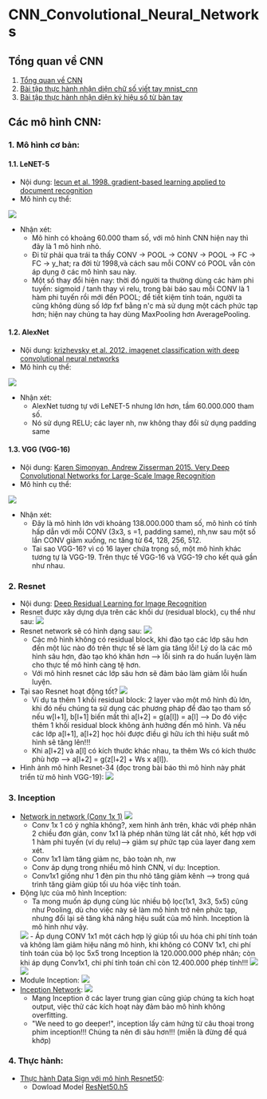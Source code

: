 # CNN_Convolutional_Neural_Networks
## Tổng quan về CNN
1. [Tổng quan về CNN](https://github.com/thien1892/CNN.Convolutional_Neural_Networks/blob/main/Tong_quan_CNN.md)  
2. [Bài tập thực hành nhận diện chữ số viết tay mnist_cnn](https://github.com/thien1892/CNN.Convolutional_Neural_Networks/blob/main/mnist_cnn.ipynb)   
3. [Bài tập thực hành nhận diện ký hiệu số từ bàn tay](https://github.com/thien1892/CNN.Convolutional_Neural_Networks/blob/main/signs_cnn.ipynb)  

## Các mô hình CNN:
### 1. Mô hình cơ bản:  
#### 1.1. LeNET-5   
- Nội dung: [lecun et al. 1998. gradient-based learning applied to document recognition](http://yann.lecun.com/exdb/publis/pdf/lecun-98.pdf)  
- Mô hình cụ thể:  
<img src = 'https://i.imgur.com/qG3vgSo.jpg'>      

- Nhận xét:  
    - Mô hình có khoảng 60.000 tham số, với mô hình CNN hiện nay thì đây là 1 mô hình nhỏ.  
    - Đi từ phải qua trái ta thấy CONV -> POOL -> CONV -> POOL -> FC -> FC -> y_hat; ra đời từ 1998,và cách sau mỗi CONV có POOL vẫn còn áp dụng ở các mô hình sau này.  
    - Một số thay đổi hiện nay: thời đó người ta thường dùng các hàm phi tuyến: sigmoid / tanh thay vì relu, trong bài báo sau mỗi CONV là 1 hàm phi tuyến rồi mới đến POOL; để tiết kiệm tính toán, người ta cũng không dùng số lớp fxf bằng n'c mà sử dụng một cách phức tạp hơn; hiện nay chúng ta hay dùng MaxPooling hơn AveragePooling.

#### 1.2. AlexNet   
- Nội dung: [krizhevsky et al. 2012. imagenet classification with deep convolutional neural networks](https://www.cs.toronto.edu/~kriz/imagenet_classification_with_deep_convolutional.pdf)  
- Mô hình cụ thể: 
<img src = 'https://i.imgur.com/N43XbGU.jpg'>  

- Nhận xét:
    - AlexNet tương tự với LeNET-5 nhưng lớn hơn, tầm 60.000.000 tham số.
    - Nó sử dụng RELU; các layer nh, nw không thay đổi sử dụng padding same
#### 1.3. VGG (VGG-16)
- Nội dung: [Karen Simonyan, Andrew Zisserman 2015. Very Deep Convolutional Networks for Large-Scale Image Recognition](https://arxiv.org/pdf/1409.1556.pdf) 
- Mô hình cụ thể: 
<img src = 'https://i.imgur.com/dxMMViz.jpg'>

- Nhận xét:
    - Đây là mô hình lớn với khoảng 138.000.000 tham số, mô hình có tính hấp dẫn với mỗi CONV (3x3, s =1, padding same), nh,nw sau một số lần CONV giảm xuống, nc tăng từ 64, 128, 256, 512.
    - Tai sao VGG-16? vì có 16 layer chứa trọng số, một mô hình khác tương tự là VGG-19. Trên thực tế VGG-16 và VGG-19 cho kết quả gần như nhau.
### 2. Resnet   
- Nội dung: [Deep Residual Learning for Image Recognition](https://arxiv.org/pdf/1512.03385.pdf)
- Resnet được xây dựng dựa trên các khối dư (residual block), cụ thể như sau: 
    <img src = 'https://i.imgur.com/Nzzxaps.jpg'> 
- Resnet network sẽ có hình dạng sau: 
    <img src = 'https://i.imgur.com/LHTqDAy.jpg'>
    - Các mô hình không có residual block, khi đào tạo các lớp sâu hơn đến một lúc nào đó trên thực tế sẽ làm gia tăng lỗi! Lý do là các mô hình sâu hơn, đào tạo khó khăn hơn --> lỗi sinh ra do huấn luyện làm cho thực tế mô hình càng tệ hơn.
    - Với mô hình resnet các lớp sâu hơn sẽ đảm bảo làm giảm lỗi huấn luyện.
- Tại sao Resnet hoạt động tốt?
    <img src = 'https://i.imgur.com/NEzuTKL.jpg'>
    - Ví dụ ta thêm 1 khối residual block: 2 layer vào một mô hình đủ lớn, khi đó nếu chúng ta sử dụng các phương pháp để đào tạo tham số nếu w[l+1], b[l+1] biến mất thì a[l+2] = g(a[l]) = a[l] --> Do đó việc thêm 1 khối residual block không ảnh hưởng đến mô hình. Và nếu các lớp a[l+1], a[l+2] học hỏi được điều gì hữu ích thì hiệu suất mô hình sẽ tăng lên!!!
    - Khi a[l+2] và a[l] có kích thước khác nhau, ta thêm Ws có kích thước phù hợp --> a[l+2] = g(z[l+2] + Ws x a[l]).
- Hình ảnh mô hình Resnet-34 (đọc trong bài báo thì mô hình này phát triển từ mô hình VGG-19):
    <img src = 'https://i.imgur.com/zcoV5kn.jpg'>

### 3. Inception
- [Network in network (Conv 1x 1)](https://arxiv.org/pdf/1312.4400v3.pdf)
    <img src = 'https://i.imgur.com/kLk5wT0.jpg'> 
    - Conv 1x 1 có ý nghĩa không?, xem hình ảnh trên, khác với phép nhân 2 chiều đơn giản, conv 1x1 là phép nhân từng lát cắt nhỏ, kết hợp với 1 hàm phi tuyến (ví dụ relu)--> giảm sự phức tạp của layer đang xem xét.
    - Conv 1x1 làm tăng giảm nc, bảo toàn nh, nw
    - Conv áp dụng trong nhiều mô hình CNN, ví dụ: Inception.
    - Conv1x1 giống như 1 đèn pin thu nhỏ tăng giảm kênh --> trong quá trình tăng giảm giúp tối ưu hóa việc tính toán.
- Động lực của mô hình Inception:
    - Ta mong muốn áp dụng cùng lúc nhiều bộ lọc(1x1, 3x3, 5x5) cũng như Pooling, dù cho việc này sẽ làm mô hình trở nên phức tạp, nhưng đổi lại sẽ tăng khả năng hiệu suất của mô hình. Inception là mô hình như vậy.
    <img src ='https://i.imgur.com/QmjVevi.jpg'> 
    - Áp dụng CONV 1x1 một cách hợp lý giúp tối ưu hóa chi phí tính toán và không làm giảm hiệu năng mô hình, khi không có CONV 1x1, chi phí tính toán của bộ lọc 5x5 trong Inception là 120.000.000 phép nhân; còn khi áp dụng Conv1x1, chi phí tính toán chỉ còn 12.400.000 phép tính!!!
    <img src = 'https://i.imgur.com/zAUKJ9I.jpg'> 
    <img src = 'https://i.imgur.com/TL4dLSO.jpg'>
- Module Inception:
    <img src = 'https://i.imgur.com/tR9eews.jpg'>
- [Inception Network](https://arxiv.org/pdf/1409.4842.pdf):
    <img src ='https://i.imgur.com/ehN6NVr.jpg'>
    - Mạng Inception ở các layer trung gian cũng giúp chúng ta kích hoạt output, việc thử các kích hoạt này đảm bảo mô hình không overfitting.
    - "We need to go deeper!", inception lấy cảm hứng từ câu thoại trong phim inception!!! Chúng ta nên đi sâu hơn!!! (miễn là đừng để quá khớp)

### 4. Thực hành:  
- [Thực hành Data Sign với mô hình Resnet50](https://github.com/thien1892/CNN.Convolutional_Neural_Networks/blob/main/sign_resnet50.ipynb):
    - Dowload Model [ResNet50.h5](https://drive.google.com/file/d/189RVfM-u_pV7nOwQ1wEKtuOT8oz2A5uM/view?usp=sharing)




